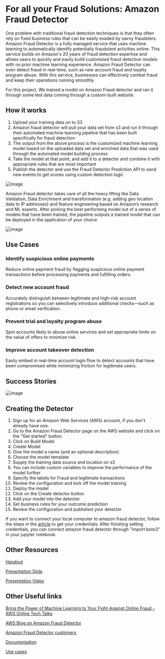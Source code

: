 # For all your Fraud Solutions: Amazon Fraud Detector

One problem with traditional fraud detection techniques is that they often rely on fixed business rules that can be easily evaded by savvy fraudsters. Amazon Fraud Detector is a fully managed service that uses machine learning to automatically identify potentially fraudulent activities online. This service builds on Amazon's 20 years of fraud detection expertise and allows users to quickly and easily build customized fraud detection models with no prior machine learning experience. Amazon Fraud Detector can even detect fraud in real-time, such as new account fraud and loyalty program abuse. With this service, businesses can effectively combat fraud and keep their operations running smoothly


For this project, We trained a model on Amazon Fraud detector and ran it through some test data coming through a custom-built website. 

<h2>How it works</h2>

1.	Upload your training data on to S3
2.	Amazon fraud detector will pull your data set from s3 and run it through their automated machine learning pipeline that has been built specifically for fraud detection
3.	The output from the above process is the customized machine learning model based on the uploaded data set and enriched data that was used through the automated model building process
4.	Take the model at that point, and add it to a detector and combine it with appropriate rules that are most important
5.	Publish the detector and use the Fraud Detector Prediction API to send new events to get scores using custom detection logic

![image](https://user-images.githubusercontent.com/13709103/206007213-230331de-8876-467c-8094-2e846ee5218e.png)


Amazon Fraud detector takes care of all the heavy lifting like Data Validation, Data Enrichment and transformation (e.g. adding geo location data to IP addresses) and feature engineering based on Amazon’s research and ML experts. 
After picking the best performing model out of a series of models that have been trained, the pipeline outputs a trained model  that can be deployed in the application of your choice

![image](https://user-images.githubusercontent.com/13709103/206007395-c2449672-73e7-483f-8521-c8cf0a903bf2.png)


<h2>Use Cases</h2>
<h3>Identify suspicious online payments</h3>
Reduce online payment fraud by flagging suspicious online payment transactions before processing payments and fulfilling orders.
<h3>Detect new account fraud</h3>
Accurately distinguish between legitimate and high-risk account registrations so you can selectively introduce additional checks—such as phone or email verification.
<h3>Prevent trial and loyalty program abuse</h3>
Spot accounts likely to abuse online services and set appropriate limits on the value of offers to minimize risk.
<h3>Improve account takeover detection</h3>
Easily embed in real-time account login flow to detect accounts that have been compromised while minimizing friction for legitimate users.

<h2>Success Stories</h2>

![image](https://user-images.githubusercontent.com/13709103/206011483-7810af54-ab29-4619-88a1-40cdc9f2e919.png)



<h2>Creating the Detector</h2>

1.	Sign up for an Amazon Web Services (AWS) account, if you don't already have one.
2.	Go to the Amazon Fraud Detector page on the AWS website and click on the "Get started" button.
3.	Click on Build Model
4.	Create Model
5.	Give the model a name (and an optional description)
6.	Choose the model template
7.	Supply the training data source and location on s3
8.	You can include custom variables to improve the performance of the model further
9.	Specify the labels for Fraud and legitimate transactions
10.	Review the configuration and kick off the model training
11.	Deploy the model 
12.	Click on the Create detector button
13.	Add your model into the detector
14.	Set business rules for your outcome prediction
15.	Review the configuration and published your detector

If you want to connect your local computer to amazon fraud detector, follow the steps in the [article](https://towardsdatascience.com/how-to-connect-with-jupyter-server-running-on-aws-ec2-efa309f47c51) to get your credentials: 
After finishing setting credentials, you can connect amazon fraud detector through "import boto3" in your jupyter notebook.

<h2>Other Resources</h2>

[Handout](https://drive.google.com/file/d/1RZjVFZMkvLL63NMB8G_bPGU_2Cwl8tkv/view?usp=sharing)

[Presentation Slide](https://github.com/additanwar/AWS_Fraud_Detector/blob/main/Documents/Amazon%20Fraud%20Detector%20Addit.pdf)

[Presentation Video](https://www.youtube.com/watch?v=h5Jz2m8Ct5g)

<h2> Other Useful links </h2>

[Bring the Power of Machine Learning to Your Fight Against Online Fraud - AWS Online Tech Talks](https://www.youtube.com/watch?v=MNSq2G3V8wM)

[AWS Blog on Amazon Fraud Detector](https://aws.amazon.com/blogs/aws/amazon-fraud-detector-is-now-generally-available/)

[Amazon Fraud Detector customers](https://aws.amazon.com/fraud-detector/customers/)

[Documentation](https://docs.aws.amazon.com/frauddetector/?id=docs_gateway)

[Use cases](https://aws.amazon.com/machine-learning/ml-use-cases/fraud-detection/)
 
